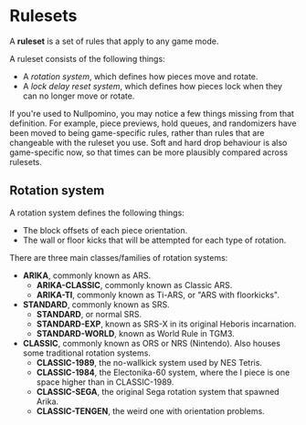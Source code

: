 Rulesets
========

A **ruleset** is a set of rules that apply to any game mode.

A ruleset consists of the following things:

 * A *rotation system*, which defines how pieces move and rotate.
 * A *lock delay reset system*, which defines how pieces lock when they can no longer move or rotate.

If you're used to Nullpomino, you may notice a few things missing from that definition. For example, piece previews, hold queues, and randomizers have been moved to being game-specific rules, rather than rules that are changeable with the ruleset you use. Soft and hard drop behaviour is also game-specific now, so that times can be more plausibly compared across rulesets.


Rotation system
---------------
A rotation system defines the following things:
 * The block offsets of each piece orientation.
 * The wall or floor kicks that will be attempted for each type of rotation.

There are three main classes/families of rotation systems:

* **ARIKA**, commonly known as ARS.
  * **ARIKA-CLASSIC**, commonly known as Classic ARS.
  * **ARIKA-TI**, commonly known as Ti-ARS, or "ARS with floorkicks".
* **STANDARD**, commonly known as SRS.
  * **STANDARD**, or normal SRS.
  * **STANDARD-EXP**, known as SRS-X in its original Heboris incarnation.
  * **STANDARD-WORLD**, known as World Rule in TGM3.
* **CLASSIC**, commonly known as ORS or NRS (Nintendo). Also houses some traditional rotation systems.
  * **CLASSIC-1989**, the no-wallkick system used by NES Tetris.
  * **CLASSIC-1984**, the Electonika-60 system, where the I piece is one space higher than in CLASSIC-1989.
  * **CLASSIC-SEGA**, the original Sega rotation system that spawned Arika.
  * **CLASSIC-TENGEN**, the weird one with orientation problems.
